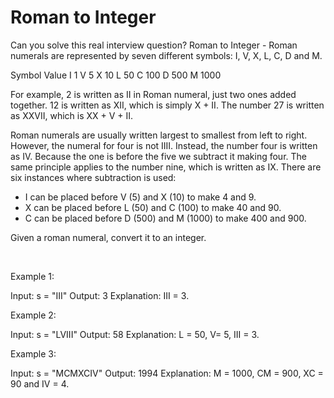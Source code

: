 # Roman to Integer

Can you solve this real interview question? Roman to Integer - Roman numerals are represented by seven different symbols: I, V, X, L, C, D and M.


Symbol       Value
I             1
V             5
X             10
L             50
C             100
D             500
M             1000

For example, 2 is written as II in Roman numeral, just two ones added together. 12 is written as XII, which is simply X + II. The number 27 is written as XXVII, which is XX + V + II.

Roman numerals are usually written largest to smallest from left to right. However, the numeral for four is not IIII. Instead, the number four is written as IV. Because the one is before the five we subtract it making four. The same principle applies to the number nine, which is written as IX. There are six instances where subtraction is used:

 * I can be placed before V (5) and X (10) to make 4 and 9. 
 * X can be placed before L (50) and C (100) to make 40 and 90. 
 * C can be placed before D (500) and M (1000) to make 400 and 900.

Given a roman numeral, convert it to an integer.

 

Example 1:


Input: s = "III"
Output: 3
Explanation: III = 3.


Example 2:


Input: s = "LVIII"
Output: 58
Explanation: L = 50, V= 5, III = 3.


Example 3:


Input: s = "MCMXCIV"
Output: 1994
Explanation: M = 1000, CM = 900, XC = 90 and IV = 4.
